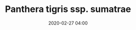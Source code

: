 ---
layout: animal
title: "Panthera tigris ssp. sumatrae"
name: "Sumatran Tiger"
taxonid: 15966
iucn: "Critically Endangered"
class: "Mammals"
date: 2020-02-27 04:00
published: true
location: Melbourne Zoo, Victoria, Australia
categories: animals
images: 2
thumb: 1
permalink: "/animal/:title/"
tags:
- sumatran tiger
---